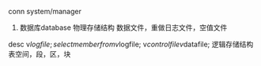 ﻿conn system/manager
1. 数据库database
物理存储结构 
数据文件，重做日志文件，空值文件

desc v$logfile;
select member from v$logfile;
v$controlfile
v$datafile;
逻辑存储结构
表空间，段，区，块
